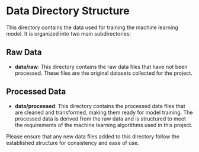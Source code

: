 # Data Directory Structure

This directory contains the data used for training the machine learning model. It is organized into two main subdirectories:

## Raw Data

- **data/raw**: This directory contains the raw data files that have not been processed. These files are the original datasets collected for the project.

## Processed Data

- **data/processed**: This directory contains the processed data files that are cleaned and transformed, making them ready for model training. The processed data is derived from the raw data and is structured to meet the requirements of the machine learning algorithms used in this project.

Please ensure that any new data files added to this directory follow the established structure for consistency and ease of use.